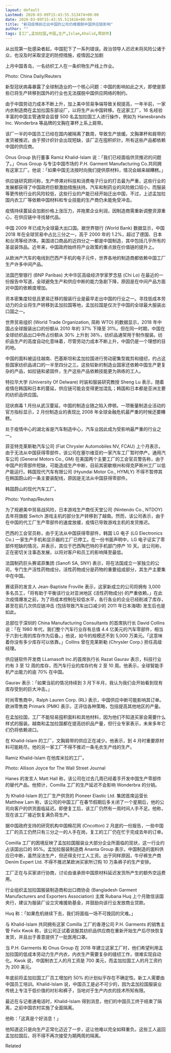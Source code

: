```yaml
---
layout: default
Lastmod: 2020-03-09T15:43:55.513474+00:00
date: 2020-03-09T15:43:55.513416+00:00
title: "新冠疫情前迁出中国的公司仍难摆脱中国供应链影响"
author: ""
tags: [工厂,孟加拉国,中国,生产,Islam,Khalid,零部件]
---
```


从出现第一批感染者起，中国犯下了一系列错误。政治领导人迟迟未将风险公诸于众，也没及时采取坚定的防控措施，疫情因之加剧

上月中国青岛，一名纺织工人在一条织物生产线上作业。

Photo: China Daily/Reuters

新型冠状病毒暴露了全球制造业的一个核心问题：中国的影响如此之大，即使是那些已将生产转移到国外的行业也无法摆脱中国供应网络的制约。

由于中国劳动力成本不断上升，加上美中贸易争端导致关税提高，一年半前，一家内衣制造商在孟加拉国东部设厂，以将生产从中国转移。在这家工厂，16 名经验丰富的中国主管通常会监督 500 名孟加拉国工人进行操作，例如为 Hanesbrands Inc. Wonderbra 等品牌的文胸在罩杯上系上肩带。

该厂一半的中国员工已经在国内被隔离了数周，导致生产放缓。文胸罩杯和肩带的发货被推迟，由于预计织针会出现短缺，该厂正在囤积织针。所有这些产品都依赖中国的供应商。

Onus Group 执行董事 Ramiz Khalid-Islam 说：「我们已经面临供货推迟的问题了。」Onus Group 与专注中国市场的 P.H. Garment Manufacturing Co.共同拥有这家工厂。他说：「如果中国无法按时向我们提供原材料，情况会越来越糟糕。」

供应链研究顾问称，生产停滞对科技和消费电子行业的打击最为严重，这些行业的发展都获得了中国政府巨额激励措施扶持。汽车和制药业的风险敞口较小，而服装等更传统行业的风险较低，这些行业的产能已经开始迁出中国，不过，上述孟加拉国内衣工厂等依赖中国材料和专业技能的生产商仍未能免受冲击。

疫情持续蔓延会加剧价格上涨压力，并拖累企业利润，因制造商需重新调整资源重心，在供应链中寻找替代品。

中国 2009 年已成为全球最大出口国。据世界银行 (World Bank) 数据显示，中国 2018 年在全球贸易中占比三分之一，高于 2000 年的 1.2%，超过了德国、日本和台湾等经济体。美国进口商品的近四分之一都是中国制造，其中包括几乎所有的圣诞装饰品。近年来，中国政府始终将产业政策的重点放在价值链的提升上。

从欧洲产汽车的电线到巴西产手机的电子元件，世界各地的制造商都依赖中国工厂生产许多中间产品。

法国巴黎银行 (BNP Paribas) 大中华区高级经济学家罗念慈 (Chi Lo) 在最近的一份报告中写道，全球避免生产和供应中断的能力急剧下降，原因是在中间产品方面对中国的依赖度增加。

资本密集度较低且更易迁移的服装行业是最早走出中国的行业之一。寻找低成本劳动力的企业将生产转移到孟加拉国等地，孟加拉国是仅次于中国的全球最大服装出口国之一。

世界贸易组织 (World Trade Organization, 简称 WTO) 的数据显示，2018 年中国占全球服装出口的份额从 2010 年的 37% 下降至 31%。但在同一时期，中国在全球纺织品出口中所占份额从 30% 上升到 38%，纺织品通常用于制作服装。纺织品生产的高度自动化意味着，尽管劳动力成本不断上升，中国仍是一个理想的目的地。

中国的面料被运往越南、巴基斯坦和孟加拉国进行劳动密集型裁剪和缝纫，约占这些国家纺织品进口的一半至四分之三。这些较新的制造业国家还依赖中国生产更复杂的产品，如拉链和紧固件，生产这些产品依赖技能更为熟练的工人。

特拉华大学 (University Of Delware) 时装和服装研究教授 Sheng Lu 表示，随着疫情在韩国和日本的蔓延，供应链可能会变得更加混乱；韩国和日本都是亚洲主要的纺织品供应国。

冠状病毒 1 月份从武汉蔓延，中国的制造业随之陷入停顿。一项衡量制造业活动的官方指标显示，2 月份制造业的表现比 2008 年全球金融危机最严重的时候还要糟糕。

处于疫情中心的湖北省是汽车制造中心，汽车业因此成为受影响最严重的行业之一。

菲亚特克莱斯勒汽车公司 (Fiat Chrysler Automobiles NV, FCAU) 上个月表示，由于无法从中国获得零部件，该公司在塞尔维亚的一家汽车工厂暂时停产。通用汽车公司 (General Motors Co., GM) 在美国两个主要工厂的工会官员警告称，由于中国产的零部件短缺，可能造成生产中断，目前其密歇根州和得克萨斯州工厂以低产能运行。韩国现代汽车有限公司 (Hyundai Motor Co., HYMLY) 不得不暂停其在韩国蔚山的一条主要装配线，原因是无法从中国获得零部件。

韩国蔚山的现代汽车工厂。

Photo: Yonhap/Reuters

为了规避美中贸易战风险，日本游戏生产商任天堂公司 (Nintendo Co., NTDOY) 去年将旗舰 Switch 游戏主机的部分生产转移到了越南。然而，该公司表示，由于在中国的代工厂生产零部件的速度放缓，疫情已导致游戏主机的发货推迟。

巴西的工会官员称，由于无法从中国获得零部件，韩国 LG 电子 (LG Electronics Co.) 一家生产手机和显示器的工厂已停工。在一份书面声明中，LG 电子证实了零部件短缺的情况，并表示，其位于巴西陶巴特的手机部门停产 10 天。该公司称，正在密切关注事态发展，以将对客户和员工的影响降至最低。

法国制药巨头赛诺菲集团 (Sanofi SA, SNY) 表示，将在法国成立一家独立的公司，专门生产活性药物成分。活性药物成分是药物的重要组成部分，其生产主要集中在中国。

赛诺菲的发言人 Jean-Baptiste Froville 表示，这家新成立的公司将拥有 3,000 多名员工，「将有助于平衡该行业对亚洲地区 (活性药物成分) 的严重依赖。」在此次疫情爆发之前，为了将成本控制在较低水平，各行各业的企业已经削减了库存，甚至在前几次供应链冲击 (包括导致汽车出口减少的 2011 年日本海啸) 发生后也是如此。

总部位于深圳的 China Manufacturing Consultants 的首席执行长 David Collins 说：「在 1980 年代，我们整个汽车行业存有总值 4.4 亿美元的汽车零部件，相当于六到七周的库存作为后备。」他说，如今的规模还不到 5,000 万美元。「这意味着你没有多少库存可以依靠。」Collins 曾在克莱斯勒 (Chrysler Corp.) 担任高级经理。

供应链软件开发商 LLamasoft Inc.的首席执行长 Razat Gaurav 表示，科技行业约有 3 至 12 周的库存，而汽车行业的库存约有 2 至 10 周。他表示，全球智能手机产出能力的逾 70% 在中国。

Gaurav 表示：「如果当前的情况持续到 3 月下半月，我认为我们会开始看到现有库存受到的巨大冲击。」

时尚零售商中，Ralph Lauren Corp. (RL) 表示，中国供应中断可能影响其订单。欧洲零售商 Primark (PMK) 表示，正评估各种策略，包括提高其他地区的产量。

在孟加拉国，工厂不能轻易囤积面料和其他材料，因为他们不知道买家会需要什么样式的服装。越南和孟加拉国都在提高纺织品产量，但行业专家表示，未来多年它们仍将依赖进口。

在 Khalid-Islam 的工厂，文胸肩带的供应正在减少。他表示，到 4 月时重要原材料可能耗尽。他的另一家工厂不得不推迟一条毛衣生产线的生产。

Ramiz Khalid-Islam 在他库米拉的工厂。

Photo: Allison Joyce for The Wall Street Journal

Hanes 的发言人 Matt Hall 称，该公司在过去几周已经着手开发中国生产零部件的替代产品。他预计，Comilla 工厂的生产延迟不会影响 Wonderbra 的分销。

为 Khalid-Islam 的工厂生产供货的 Pioneer Elastic Ltd. 集团首席运营长 Matthew Lam 称，该公司的中国工厂在春节假期后多关闭了一个星期后，他的公司向客户的供货面临延迟。即便复工后，该工厂仍然有一周时间人手不足。他称，现在该工厂接近恢复满负荷生产。

据中国政府支持的研究机构中国棉花网 (Cncotton) 2 月底的一份报告，一些中国工厂的员工仍然只有三分之一的人手在岗，复工的工厂仍在忙于完成去年的订单。

Comilla 工厂的困境反映了孟加拉国服装业大部分企业所面临的现状，这一行业约占该国出口的 85%。孟加拉服装制造商 Ananta Group 表示，中国制造的面料供应已中断，虽然没法生产，但还得支付工人工资。出于同样原因，牛仔裤生产商 Denim Expert Ltd. 不得不推迟某欧洲买家所订购 10 万条裤子的生产安排。

工厂正在与买家进行协商，讨论由谁承担中国原材料延迟发货所产生的额外空运费用。

行业组织孟加拉国服装制造商和出口商协会 (Bangladesh Garment Manufacturers and Exporters Association) 主席 Rubana Huq 上个月致信该国央行，建议为服装厂设立灾难援助基金，并鼓励向该行业发放商业贷款。

Huq 称：「如果危机继续下去，我们将面临一场不可挽回的灾难。」

与 Khalid-Islam 共同拥有这家 Comilla 工厂的香港公司 P.H. Garments 的销售主管 Felix Kwok 称，该公司正试着说服其纺织品供应商在重新开始生产后尽快恢复发货，并且出于善意提供了一批医用口罩。

当 P.H. Garments 和 Onus Group 在 2018 年建立这家工厂时，他们希望利用孟加拉国的低成本劳动力生产内衣，内衣生产需要复杂的缝纫工作，很难实现自动化。Kwok 说，中国制衣工人的月工资是 700 美元，而孟加拉国工人的月工资约为 200 美元。

年底前将孟加拉国工厂员工增加约 50% 的计划似乎存在不确定性。新工人需要由中国员工培训。Khalid-Islam 说，中国员工是必不可少的，因为孟加拉国服装业传统上专注于低价值的衬衫和裤子，当地对于生产内衣的技术所知有限。

最近在与记者通电话时，Khalid-Islam 得到消息，他们的中国员工终于结束了隔离，之前中国农村实施了全面隔离。

他称：「这真是个好消息！」

他知道这只是向生产正常化迈近了一步，这让他难以完全如释重负。这些工人返回孟加拉国后，将不得不再次接受为期两周的隔离。

Related

